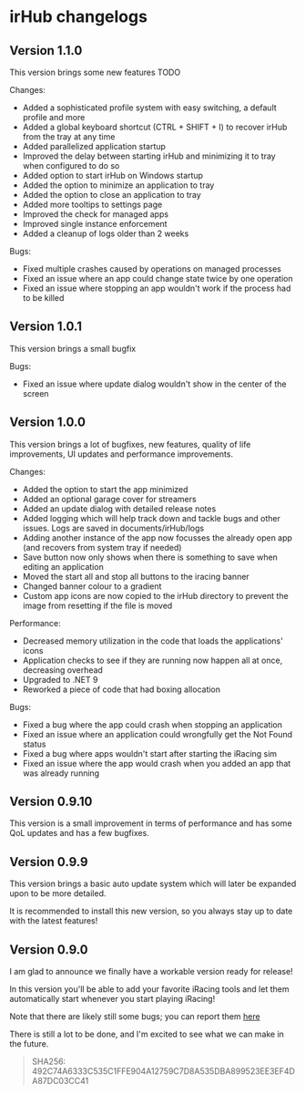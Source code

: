 # irHub changelogs

## Version 1.1.0
This version brings some new features TODO

Changes:
- Added a sophisticated profile system with easy switching, a default profile and more
- Added a global keyboard shortcut (CTRL + SHIFT + I) to recover irHub from the tray at any time
- Added parallelized application startup
- Improved the delay between starting irHub and minimizing it to tray when configured to do so
- Added option to start irHub on Windows startup
- Added the option to minimize an application to tray
- Added the option to close an application to tray
- Added more tooltips to settings page
- Improved the check for managed apps
- Improved single instance enforcement
- Added a cleanup of logs older than 2 weeks

Bugs:
- Fixed multiple crashes caused by operations on managed processes
- Fixed an issue where an app could change state twice by one operation
- Fixed an issue where stopping an app wouldn't work if the process had to be killed

## Version 1.0.1
This version brings a small bugfix

Bugs:
- Fixed an issue where update dialog wouldn't show in the center of the screen

## Version 1.0.0
This version brings a lot of bugfixes, new features, quality of life improvements, UI updates and performance improvements.

Changes:
- Added the option to start the app minimized
- Added an optional garage cover for streamers
- Added an update dialog with detailed release notes
- Added logging which will help track down and tackle bugs and other issues. Logs are saved in documents/irHub/logs
- Adding another instance of the app now focusses the already open app (and recovers from system tray if needed) 
- Save button now only shows when there is something to save when editing an application
- Moved the start all and stop all buttons to the iracing banner
- Changed banner colour to a gradient
- Custom app icons are now copied to the irHub directory to prevent the image from resetting if the file is moved

Performance:
- Decreased memory utilization in the code that loads the applications' icons
- Application checks to see if they are running now happen all at once, decreasing overhead
- Upgraded to .NET 9
- Reworked a piece of code that had boxing allocation

Bugs:
- Fixed a bug where the app could crash when stopping an application
- Fixed an issue where an application could wrongfully get the Not Found status
- Fixed a bug where apps wouldn't start after starting the iRacing sim
- Fixed an issue where the app would crash when you added an app that was already running

## Version 0.9.10
This version is a small improvement in terms of performance and has some QoL updates and has a few bugfixes.

## Version 0.9.9

This version brings a basic auto update system which will later be expanded upon to be more detailed.

It is recommended to install this new version, so you always stay up to date with the latest features!

## Version 0.9.0

I am glad to announce we finally have a workable version ready for release!

In this version you'll be able to add your favorite iRacing tools and let them automatically start whenever you start playing iRacing!

Note that there are likely still some bugs; you can report them [here](https://github.com/Marijn17s/irHub/issues/new/choose)

There is still a lot to be done, and I'm excited to see what we can make in the future.

> SHA256: 492C74A6333C535C1FFE904A12759C7D8A535DBA899523EE3EF4DA87DC03CC41
